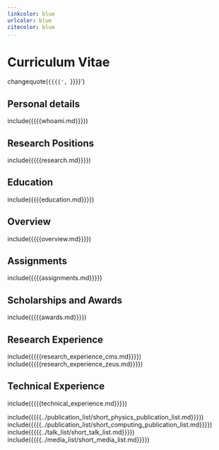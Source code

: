```yaml
---
linkcolor: blue
urlcolor: blue
citecolor: blue
...
```


# Curriculum Vitae

changequote(`{{{{', `}}}}')

## Personal details
include({{{{whoami.md}}}})

## Research Positions
include({{{{research.md}}}})

## Education
include({{{{education.md}}}})

## Overview
include({{{{overview.md}}}})

## Assignments
include({{{{assignments.md}}}})

## Scholarships and Awards
include({{{{awards.md}}}})

## Research Experience
include({{{{research_experience_cms.md}}}})
include({{{{research_experience_zeus.md}}}})

## Technical Experience
include({{{{technical_experience.md}}}})

include({{{{../publication_list/short_physics_publication_list.md}}}})
include({{{{../publication_list/short_computing_publication_list.md}}}})
include({{{{../talk_list/short_talk_list.md}}}})
include({{{{../media_list/short_media_list.md}}}})
